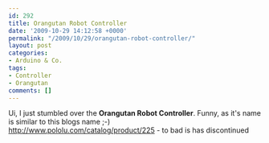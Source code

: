 ```yaml
---
id: 292
title: Orangutan Robot Controller
date: '2009-10-29 14:12:58 +0000'
permalink: "/2009/10/29/orangutan-robot-controller/"
layout: post
categories:
- Arduino & Co.
tags:
- Controller
- Orangutan
comments: []
---
```

Ui, I just stumbled over the **Orangutan Robot Controller**. Funny, as it's name is similar to this blogs name ;-)  
<http://www.pololu.com/catalog/product/225> - to bad is has discontinued